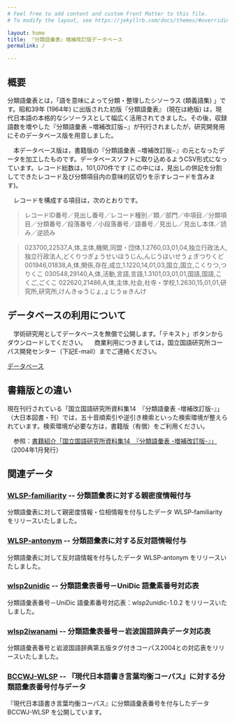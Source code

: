 ```yaml
---
# Feel free to add content and custom Front Matter to this file.
# To modify the layout, see https://jekyllrb.com/docs/themes/#overriding-theme-defaults

layout: home
title: 『分類語彙表』増補改訂版データベース
permalink: /

---
```

## 概要

分類語彙表とは，「語を意味によって分類・整理したシソーラス (類義語集) 」です。昭和39年 (1964年) に出版された初版『分類語彙表』 (現在は絶版) は，現代日本語の本格的なシソーラスとして幅広く活用されてきました。その後，収録語数を増やした『分類語彙表 −増補改訂版−』が刊行されましたが，研究開発用にそのデータベース版を用意しました。

　本データベース版は，書籍版の『分類語彙表 −増補改訂版−』の元となったデータを加工したものです。データベースソフトに取り込めるようCSV形式になっています。レコード総数は，101,070件です (この中には，見出しの併記を分割してできたレコード及び分類項目内の意味的区切りを示すレコードを含みます)。

　レコードを構成する項目は，次のとおりです。

> レコードID番号／見出し番号／レコード種別／類／部門／中項目／分類項目／分類番号／段落番号／小段落番号／語番号／見出し／見出し本体／読み／逆読み

> 023700,22537,A,体,主体,機関,同盟・団体,1.2760,03,01,04,独立行政法人,独立行政法人,どくりつぎょうせいほうじん,んじうほいせうょぎつりくど
> 001946,01838,A,体,関係,存在,成立,1.1220,14,01,03,国立,国立,こくりつ,つりくこ
> 030548,29140,A,体,活動,言語,言語,1.3101,03,01,01,国語,国語,こくご,ごくこ
> 022620,21486,A,体,主体,社会,社寺・学校,1.2630,15,01,01,研究所,研究所,けんきゅうじょ,ょじうゅきんけ

## データベースの利用について

　学術研究用としてデータベースを無償で公開します。「テキスト」ボタンからダウンロードしてください。
　商業利用につきましては，国立国語研究所コーパス開発センター（下記E-mail）までご連絡ください。

[データベース](https://github.com/masayu-a/WLSP)

## 書籍版との違い

現在刊行されている「国立国語研究所資料集14　『分類語彙表 -増補改訂版-』」（大日本図書・刊）では，五十音順索引や逆引き検索といった検索環境が整えられています。検索環境が必要な方は，書籍版（有償）をご利用ください。

　参照：[書籍紹介「国立国語研究所資料集14　『分類語彙表 -増補改訂版-』」](https://www.ninjal.ac.jp/publication/catalogue/bunruigoihyo_2ed/)（2004年1月発行）

## 関連データ

### [WLSP-familiarity](https://github.com/masayu-a/WLSP-familiarity) -- 分類語彙表に対する親密度情報付与
分類語彙表に対して親密度情報・位相情報を付与したデータ WLSP-familiarity をリリースいたしました。

### [WLSP-antonym](https://github.com/masayu-a/WLSP-antonym) -- 分類語彙表に対する反対語情報付与
分類語彙表に対して反対語情報を付与したデータ WLSP-antonym をリリースいたしました。

### [wlsp2unidic](https://github.com/masayu-a/wlsp2unidic) -- 分類語彙表番号－UniDic 語彙素番号対応表
分類語彙表番号－UniDic 語彙素番号対応表：wlsp2unidic-1.0.2 をリリースいたしました。

### [wlsp2iwanami](https://github.com/masayu-a/wlsp2iwanami) -- 分類語彙表番号－岩波国語辞典データ対応表
分類語彙表番号と岩波国語辞典第五版タグ付きコーパス2004との対応表をリリースいたしました。

### [BCCWJ-WLSP](https://github.com/masayu-a/BCCWJ-WLSP) -- 『現代日本語書き言葉均衡コーパス』に対する分類語彙表番号付与データ
『現代日本語書き言葉均衡コーパス』に分類語彙表番号を付与したデータ BCCWJ-WLSP を公開しています。


